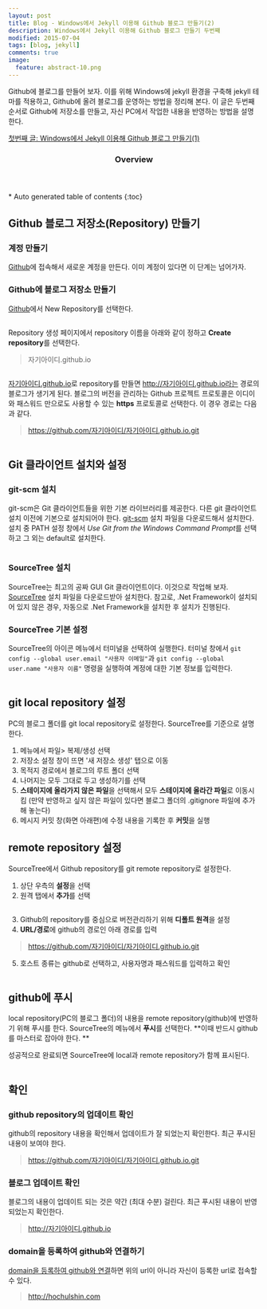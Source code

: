 ```yaml
---
layout: post
title: Blog - Windows에서 Jekyll 이용해 Github 블로그 만들기(2)
description: Windows에서 Jekyll 이용해 Github 블로그 만들기 두번째 
modified: 2015-07-04
tags: [blog, jekyll]
comments: true
image:
  feature: abstract-10.png
---
```

Github에 블로그를 만들어 보자. 이를 위해 Windows에 jekyll 환경을 구축해 jekyll 테마를 적용하고, Github에 올려 블로그를 운영하는 방법을 정리해 본다. 이 글은 두번째 순서로 Github에 저장소를 만들고, 자신 PC에서 작업한 내용을 반영하는 방법을 설명한다. 

[첫번째 글: Windows에서 Jekyll 이용해 Github 블로그 만들기(1)](http://hochulshin.com/how-to-use-jekyll-on-github-1/)

<section id="table-of-contents" class="toc">
  <header>
    <h3>Overview</h3>
  </header>
<div id="drawer" markdown="1">
*  Auto generated table of contents
{:toc}
</div>
</section><!-- /#table-of-contents -->


## Github 블로그 저장소(Repository) 만들기

### 계정 만들기 
[Github](www.github.com)에 접속해서 새로운 계정을 만든다. 이미 계정이 있다면 이 단계는 넘어가자.

### Github에 블로그 저장소 만들기 
[Github](www.github.com)에서 New Repository를 선택한다. 

<figure>
	<img src="/images/github_new_repository.PNG" alt="">
</figure>

Repository 생성 페이지에서 repository 이름을 아래와 같이 정하고 **Create repository**를 선택한다. 
 
>자기아이디.github.io 

<figure>
	<img src="/images/github_new_repository2.jpg" alt="">
</figure>

<u>자기아이디.github.io</u>로 repository를 만들면 http://자기아이디.github.io라는 경로의 블로그가 생기게 된다. 블로그의 버전을 관리하는 Github 프로젝트 프로토콜은 이디이와 패스워드 만으로도 사용할 수 있는 **https** 프로토콜로 선택한다. 이 경우 경로는 다음과 같다. 

>https://github.com/자기아이디/자기아이디.github.io.git
    
<figure>
	<img src="/images/github_new_repository3.PNG" alt="">
</figure>


## Git 클라이언트 설치와 설정

### git-scm 설치

git-scm은 Git 클라이언트들을 위한 기본 라이브러리를 제공한다. 다른 git 클라이언트 설치 이전에 기본으로 설치되어야 한다. [git-scm](https://git-scm.com/downloads) 설치 파일을 다운로드해서 설치한다. 설치 중 PATH 설정 창에서 *Use Git from the Windows Command Prompt*를 선택하고 그 외는 default로 설치한다. 

<figure>
	<img src="/images/git-scm.PNG" alt="">
</figure>


### SourceTree 설치

SourceTree는 최고의 공짜 GUI Git 클라이언트이다. 이것으로 작업해 보자. 
[SourceTree](https://www.sourcetreeapp.com/download/) 설치 파일을 다운로드받아 설치한다. 참고로, .Net Framework이 설치되어 있지 않은 경우, 자동으로 .Net Framework을 설치한 후 설치가 진행된다. 

### SourceTree 기본 설정

SourceTree의 아이콘 메뉴에서 터미널을 선택하여 실행한다. 터미널 창에서 `git config --global user.email "사용자 이메일"`과 `git config --global user.name "사용자 이름"` 명령을 실행하여  계정에 대한 기본 정보를 입력한다. 

<figure>
	<img src="/images/sourcetree-account.PNG" alt="">
</figure>

## git local repository 설정

PC의 블로그 폴더를 git local repository로 설정한다. SourceTree를 기준으로 설명한다. 

1. 메뉴에서 파일> 복제/생성 선택  
2. 저장소 설정 창이 뜨면 '새 저장소 생성' 탭으로 이동
3. 목적지 경로에서 블로그의 루트 폴더 선택
4. 나머지는 모두 그대로 두고 생성하기를 선택
5. **스테이지에 올라가지 않은 파일**을 선택해서 모두 **스테이지에 올라간 파일**로 이동시킴 (만약 반영하고 싶지 않은 파일이 있다면 블로그 폴더의 .gitignore 파일에 추가해 놓는다)
6. 메시지 커밋 창(화면 아래편)에 수정 내용을 기록한 후 **커밋**을 실행
 
## remote repository 설정

SourceTree에서 Github repository를 git remote repository로 설정한다.

1. 상단 우측의 **설정**을 선택 
2. 원격 탭에서 **추가**를 선택

<figure>
	<img src="/images/sourcetree-remoterepository.PNG" alt="">
</figure>

3. Github의 repository를 중심으로 버전관리하기 위해 **디폴트 원격**을 설정
4. **URL/경로**에 github의 경로인 아래 경로를 입력

>https://github.com/자기아이디/자기아이디.github.io.git

5. 호스트 종류는 github로 선택하고, 사용자명과 패스워드를 입력하고 확인

<figure>
	<img src="/images/sourcetree-remoterepository2.PNG" alt="">
</figure>

## github에 푸시
local repository(PC의 블로그 폴더)의 내용을 remote repository(github)에 반영하기 위해 푸시를 한다. SourceTree의 메뉴에서 **푸시**를 선택한다. **이때 반드시 github를 마스터로 잡아야 한다. **

성공적으로 완료되면 SourceTree에 local과 remote repository가 함께 표시된다. 

<figure>
	<img src="/images/sourcetree-remoterepository3.PNG" alt="">
</figure>

## 확인

### github repository의 업데이트 확인
github의 repository 내용을 확인해서 업데이트가 잘 되었는지 확인한다. 최근 푸시된 내용이 보여야 한다. 

>https://github.com/자기아이디/자기아이디.github.io.git

### 블로그 업데이트 확인
블로그의 내용이 업데이트 되는 것은 약간 (최대 수분) 걸린다. 최근 푸시된 내용이 반영되었는지 확인한다. 

>http://자기아이디.github.io

### domain을 등록하여 github와 연결하기 

[domain을 등록하여 github와 연결](http://blog.saltfactory.net/github/setting-domain-name-in-github-pages-via-cname.html)하면 위의 url이 아니라 자신이 등록한 url로 접속할 수 있다. 

> http://hochulshin.com




